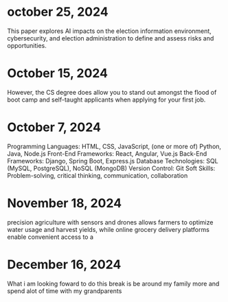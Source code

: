 # october 25, 2024 
This paper explores AI impacts on the election information environment, cybersecurity, and election administration to define and assess risks and opportunities.
 # October 15, 2024
However, the CS degree does allow you to stand out amongst the flood of boot camp and self-taught applicants when applying for your first job.
# October 7, 2024
Programming Languages: HTML, CSS, JavaScript, (one or more of) Python, Java, Node.js
Front-End Frameworks: React, Angular, Vue.js
Back-End Frameworks: Django, Spring Boot, Express.js
Database Technologies: SQL (MySQL, PostgreSQL), NoSQL (MongoDB)
Version Control: Git
Soft Skills: Problem-solving, critical thinking, communication, collaboration
# November 18, 2024 
precision agriculture with sensors and drones allows farmers to optimize water usage and harvest yields, while online grocery delivery platforms enable convenient access to a
# December 16, 2024 
What i am looking foward to do this break is be around my family more and spend alot of time with my grandparents







 
